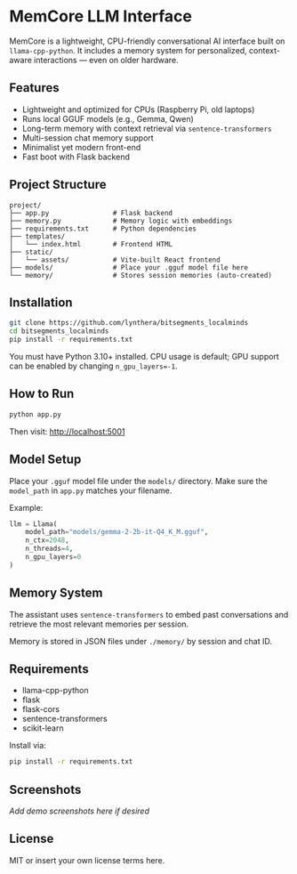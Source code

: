 # MemCore LLM Interface

MemCore is a lightweight, CPU-friendly conversational AI interface built on `llama-cpp-python`. It includes a memory system for personalized, context-aware interactions — even on older hardware.

##  Features

- Lightweight and optimized for CPUs (Raspberry Pi, old laptops)
- Runs local GGUF models (e.g., Gemma, Qwen)
- Long-term memory with context retrieval via `sentence-transformers`
- Multi-session chat memory support
- Minimalist yet modern front-end
- Fast boot with Flask backend

##  Project Structure

```
project/
├── app.py                # Flask backend
├── memory.py             # Memory logic with embeddings
├── requirements.txt      # Python dependencies
├── templates/
│   └── index.html        # Frontend HTML
├── static/
│   └── assets/           # Vite-built React frontend
├── models/               # Place your .gguf model file here
└── memory/               # Stores session memories (auto-created)
```

##  Installation

```bash
git clone https://github.com/lynthera/bitsegments_localminds
cd bitsegments_localminds
pip install -r requirements.txt
```

You must have Python 3.10+ installed. CPU usage is default; GPU support can be enabled by changing `n_gpu_layers=-1`.

##  How to Run

```bash
python app.py
```

Then visit: [http://localhost:5001](http://localhost:5001)

##  Model Setup

Place your `.gguf` model file under the `models/` directory. Make sure the `model_path` in `app.py` matches your filename.

Example:

```python
llm = Llama(
    model_path="models/gemma-2-2b-it-Q4_K_M.gguf",
    n_ctx=2048,
    n_threads=4,
    n_gpu_layers=0
)
```

##  Memory System

The assistant uses `sentence-transformers` to embed past conversations and retrieve the most relevant memories per session.

Memory is stored in JSON files under `./memory/` by session and chat ID.

##  Requirements

- llama-cpp-python
- flask
- flask-cors
- sentence-transformers
- scikit-learn

Install via:

```bash
pip install -r requirements.txt
```

##  Screenshots

_Add demo screenshots here if desired_

##  License

MIT or insert your own license terms here.

